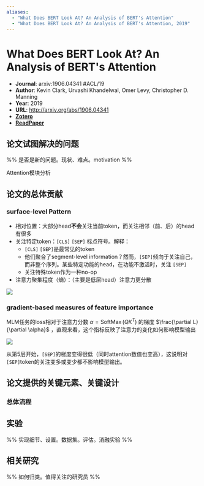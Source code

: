 ```yaml
---
aliases:
  - "What Does BERT Look At? An Analysis of BERT's Attention"
  - "What Does BERT Look At? An Analysis of BERT's Attention, 2019"
---
```

# What Does BERT Look At? An Analysis of BERT's Attention

- **Journal**: arxiv:1906.04341 #ACL/19
- **Author**: Kevin Clark, Urvashi Khandelwal, Omer Levy, Christopher D. Manning
- **Year**: 2019
- **URL**: http://arxiv.org/abs/1906.04341
- [**Zotero**](zotero://select/items/@2019WhatDoesBERTClark)
- [**ReadPaper**](https://readpaper.com/pdf-annotate/note?pdfId=550493768760930304&noteId=2321743808078942976)

## 论文试图解决的问题

%% 是否是新的问题。现状、难点。motivation %%

Attention模块分析

## 论文的总体贡献

### surface-level Pattern

- 相对位置：大部分head**不会**关注当前token，而关注相邻（前、后）的head有很多
- 关注特定token：`[CLS]` `[SEP]` 标点符号。解释：
    - `[CLS]` `[SEP]`是最常见的token
    - 他们聚合了segment-level information？然而，`[SEP]`倾向于关注自己，而非整个序列。某些特定功能的head，在功能不激活时，关注 `[SEP]`
    - 关注特殊token作为一种no-op
- 注意力聚集程度（熵）：（主要是低层head）注意力更分散

![](https://pdf.cdn.readpaper.com/parsed/fetch_target/f659d386d2d8de9b0c9ad8f19374bf4b_2_Figure_2_-1778302735.png)

### gradient-based measures of feature importance

MLM任务的loss相对于注意力分数 $\alpha=\operatorname{SoftMax}(QK^T)$ 的梯度 $\frac{\partial L}{\partial \alpha}$ ，直观来看，这个指标反映了注意力的变化如何影响模型输出

![](https://pdf.cdn.readpaper.com/parsed/fetch_target/f659d386d2d8de9b0c9ad8f19374bf4b_2_Figure_3_1220248498.png)

从第5层开始，`[SEP]`的梯度变得很低（同时attention数值也变高），这说明对`[SEP]`token的关注变多或变少都不影响模型输出。



## 论文提供的关键元素、关键设计

### 总体流程

## 实验

%% 实现细节、设置。数据集。评估。消融实验 %%

## 相关研究

%% 如何归类。值得关注的研究员 %%
